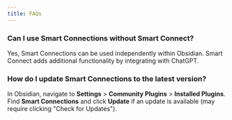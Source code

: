 ```yaml
---
title: FAQs
---
```

### Can I use Smart Connections without Smart Connect?
Yes, Smart Connections can be used independently within Obsidian. Smart Connect adds additional functionality by integrating with ChatGPT.

### How do I update Smart Connections to the latest version?
In Obsidian, navigate to **Settings** > **Community Plugins** > **Installed Plugins**. Find **Smart Connections** and click **Update** if an update is available (may require clicking "Check for Updates").
